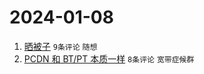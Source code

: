 # 2024-01-08

1. [晒被子](https://www.v2ex.com/t/1006662) `9条评论` `随想`
1. [PCDN 和 BT/PT 本质一样](https://www.v2ex.com/t/1006664) `8条评论` `宽带症候群`
